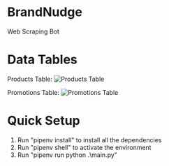 # BrandNudge
Web Scraping Bot 

# Data Tables
Products Table:
![Products Table](https://user-images.githubusercontent.com/37844263/207085429-c278bc06-07f3-4685-96b2-d5a468a55445.png)

Promotions Table: 
![Promotions Table](https://user-images.githubusercontent.com/37844263/207085511-f2bc1117-9bfc-4268-8d05-0a566cc42552.png)

# Quick Setup
1. Run "pipenv install" to install all the dependencies
2. Run "pipenv shell" to activate the environment
3. Run "pipenv run python .\main.py"
